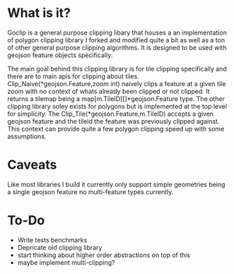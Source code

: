 
# What is it?

Goclip is a general purpose clipping libary that houses a an implementation of polygon clipping library I forked and modified quite a bit as well as a ton of other general purpose clipping algorithms. It is designed to be used with geojson feature objects specifically. 

The main goal behind this clipping library is for tile clipping specifically and there are to main apis for clipping about tiles. Clip_Naive(*geojson.Feature,zoom int) naively clips a feature at a given tile zoom with no context of whats already been clipped or not clipped. It returns a tilemap being a map[m.TileID][]*geojson.Feature type. The other clipping library soley exists for polygons but is implemented at the top level for simplicity. The Clip_Tile(*geojson.Feature,m.TileID) accepts a given geojson feature and the tileid the feature was previously clipped against. This context can provide quite a few polygon clipping speed up with some assumptions. 

# Caveats

Like most libraries I build it currently only support simple geometries being a single geojson feature no multi-feature types currently. 

# To-Do
* Write tests benchmarks
* Depricate old clipping library 
* start thinking about higher order abstractions on top of this
* maybe implement multi-clipping?
